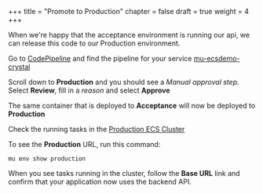 +++
title = "Promote to Production"
chapter = false
draft = true
weight = 4
+++

When we're happy that the acceptance environment is running our api,
we can release this code to our Production environment.

Go to [CodePipeline](https://console.aws.amazon.com/codepipeline/home?region=us-east-1#/dashboard)
and find the pipeline for your service
[mu-ecsdemo-crystal](https://console.aws.amazon.com/codepipeline/home?region=us-east-1#/view/mu-ecsdemo-crystal)

Scroll down to **Production** and you should see a *Manual approval step*.
Select **Review**, fill in a _reason_ and select **Approve**

The same container that is deployed to **Acceptance** will now be deployed to **Production**

Check the running tasks in the [Production ECS Cluster](https://console.aws.amazon.com/ecs/home?region=us-east-1#/clusters/mu-environment-production/tasks)

To see the **Production** URL, run this command:
```
mu env show production
```
When you see tasks running in the cluster, follow the **Base URL** link and confirm that your application
now uses the backend API.
